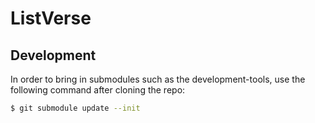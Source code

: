 # ListVerse

Development 
-----------
In order to bring in submodules such as the development-tools, 
use the following command after cloning the repo:
```sh
$ git submodule update --init
```
